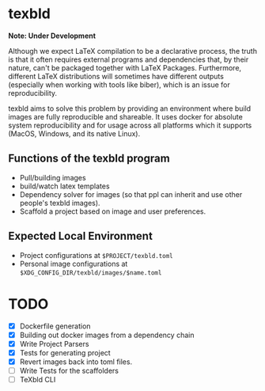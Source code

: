 # texbld

**Note: Under Development**

Although we expect LaTeX compilation to be a declarative process, the truth is
that it often requires external programs and dependencies that, by their nature,
can't be packaged together with LaTeX Packages. Furthermore, different LaTeX
distributions will sometimes have different outputs (especially when working
with tools like biber), which is an issue for reproducibility.

texbld aims to solve this problem by providing an environment where build images
are fully reproducible and shareable. It uses docker for absolute system
reproducibility and for usage across all platforms which it supports (MacOS,
Windows, and its native Linux).

## Functions of the texbld program

- Pull/building images
- build/watch latex templates
- Dependency solver for images (so that ppl can inherit and use other people's
  texbld images).
- Scaffold a project based on image and user preferences.

## Expected Local Environment

- Project configurations at `$PROJECT/texbld.toml`
- Personal image configurations at `$XDG_CONFIG_DIR/texbld/images/$name.toml`

# TODO

- [x] Dockerfile generation
- [x] Building out docker images from a dependency chain
- [x] Write Project Parsers
- [x] Tests for generating project
- [x] Revert images back into toml files.
- [ ] Write Tests for the scaffolders
- [ ] TeXbld CLI
